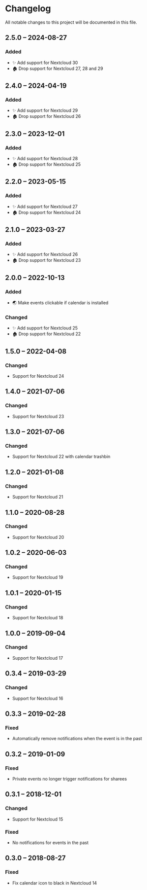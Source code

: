 <!--
  - SPDX-FileCopyrightText: 2018 Nextcloud GmbH and Nextcloud contributors
  - SPDX-License-Identifier: AGPL-3.0-or-later
-->

# Changelog
All notable changes to this project will be documented in this file.

## 2.5.0 – 2024-08-27
### Added
- ✨ Add support for Nextcloud 30
- 🏚️ Drop support for Nextcloud 27, 28 and 29

## 2.4.0 – 2024-04-19
### Added
- ✨ Add support for Nextcloud 29
- 🏚️ Drop support for Nextcloud 26

## 2.3.0 – 2023-12-01
### Added
- ✨ Add support for Nextcloud 28
- 🏚️ Drop support for Nextcloud 25

## 2.2.0 – 2023-05-15
### Added
- ✨ Add support for Nextcloud 27
- 🏚️ Drop support for Nextcloud 24

## 2.1.0 – 2023-03-27
### Added
- ✨ Add support for Nextcloud 26
- 🏚️ Drop support for Nextcloud 23

## 2.0.0 – 2022-10-13
### Added
- 🌏 Make events clickable if calendar is installed

### Changed
- ✨ Add support for Nextcloud 25
- 🏚️ Drop support for Nextcloud 22

## 1.5.0 – 2022-04-08
### Changed
- Support for Nextcloud 24

## 1.4.0 – 2021-07-06
### Changed
- Support for Nextcloud 23

## 1.3.0 – 2021-07-06
### Changed
- Support for Nextcloud 22 with calendar trashbin

## 1.2.0 – 2021-01-08
### Changed
- Support for Nextcloud 21

## 1.1.0 – 2020-08-28
### Changed
- Support for Nextcloud 20

## 1.0.2 – 2020-06-03
### Changed
- Support for Nextcloud 19

## 1.0.1 – 2020-01-15
### Changed
- Support for Nextcloud 18

## 1.0.0 – 2019-09-04
### Changed
- Support for Nextcloud 17

## 0.3.4 – 2019-03-29
### Changed
- Support for Nextcloud 16

## 0.3.3 – 2019-02-28
### Fixed
- Automatically remove notifications when the event is in the past

## 0.3.2 – 2019-01-09
### Fixed
- Private events no longer trigger notifications for sharees

## 0.3.1 – 2018-12-01
### Changed
- Support for Nextcloud 15

### Fixed
- No notifications for events in the past

## 0.3.0 – 2018-08-27
### Fixed
- Fix calendar icon to black in Nextcloud 14

